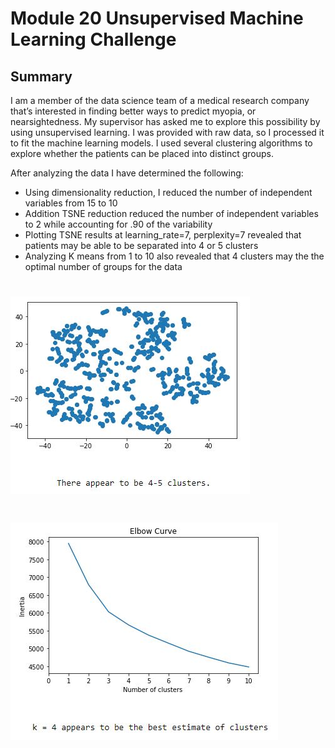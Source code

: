 # Module 20 Unsupervised Machine Learning Challenge
## Summary

I am a member of the data science team of a medical research company that’s interested in finding better ways to predict myopia, or nearsightedness. My supervisor has asked me to explore this possibility by using unsupervised learning. I was provided with raw data, so I processed it to fit the machine learning models. I used several clustering algorithms to explore whether the patients can be placed into distinct groups.

After analyzing the data I have determined the following:
- Using dimensionality reduction, I reduced the number of independent variables from 15 to 10  
- Addition TSNE reduction reduced the number of independent variables to 2 while accounting for .90 of the variability
- Plotting TSNE results at learning_rate=7, perplexity=7 revealed that patients may be able to be separated into 4 or 5 clusters
- Analyzing K means from 1 to 10 also revealed that 4 clusters may the the optimal number of groups for the data

# ![banner](Resources/clusters.JPG)
# ![banner](Resources/elbow.JPG)

